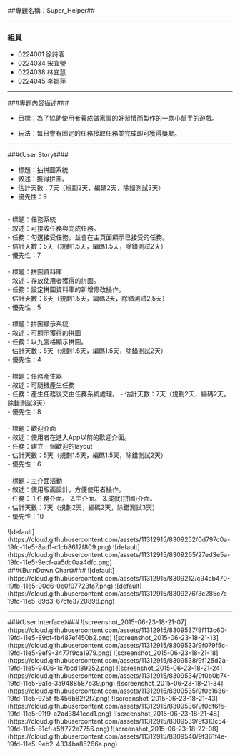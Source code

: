 ##專題名稱：Super_Helper##

----------

### 組員 ###

- 0224001 徐詩涵
- 0224034 宋宜瑩
- 0224038 林宜慧
- 0224045 李姍萍

----------
###專題內容描述###

- 目標：為了協助使用者養成做家事的好習慣而製作的一款小幫手的遊戲。

- 玩法：每日會有固定的任務接取任務並完成即可獲得獎勵。

----------
###《User Story》###

- 標題：抽拼圖系統<br>
- 敘述：獲得拼圖。<br>
- 估計天數：7天（規劃2天，編碼2天，除錯測試3天）<br>
- 優先性：9<br>
<br>
- 標題：任務系統<br>
- 敘述：可接收任務與完成任務。<br>
- 任務：勾選接受任務，並會在主頁面顯示已接受的任務。<br>
- 估計天數：5天（規劃1.5天，編碼1.5天，除錯測試2天）<br>
- 優先性：7<br>
<br>
- 標題：拼圖資料庫<br>
- 敘述：存放使用者獲得的拼圖。<br>
- 任務：設定拼圖資料庫的新增修改操作。<br>
- 估計天數：6天（規劃1.5天，編碼2天，除錯測試2.5天）<br>
- 優先性：5<br>
<br>
- 標題：拼圖顯示系統<br>
- 敘述：可顯示獲得的拼圖<br>
- 任務：以九宮格顯示拼圖。<br>
- 估計天數：5天（規劃1.5天，編碼1.5天，除錯測試2天）<br>
- 優先性：4<br>
<br>
- 標題：任務產生器<br>
- 敘述：可隨機產生任務<br>
- 任務：產生任務後交由任務系統處理。
- 估計天數：7天（規劃2天，編碼2天，除錯測試3天）<br>
- 優先性：8<br>
<br>
- 標題：歡迎介面<br>
- 敘述：使用者在進入App以前的歡迎介面。<br>
- 任務：建立一個歡迎的layout<br>
- 估計天數：5天（規劃1.5天，編碼1.5天，除錯測試2天）<br>
- 優先性：6<br>
<br>
- 標題：主介面活動<br>
- 敘述：使用版面設計，方便使用者操作。<br>
- 任務：
1.任務介面。
2.主介面。
3.成就(拼圖)介面。<br>
- 估計天數：7天（規劃2天，編碼2天，除錯測試3天）<br>
- 優先性：10<br>
<br>
![default](https://cloud.githubusercontent.com/assets/11312915/8309252/0d797c0a-19fc-11e5-8ad1-c1cb8612f809.png)
![default](https://cloud.githubusercontent.com/assets/11312915/8309265/27ed3e5a-19fc-11e5-9ecf-aa5dc0aa4dfc.png)
<br>
###《BurnDown Chart》###
![default](https://cloud.githubusercontent.com/assets/11312915/8309212/c94cb470-19fb-11e5-90d6-0e0f07723fa7.png)
![default](https://cloud.githubusercontent.com/assets/11312915/8309276/3c285e7c-19fc-11e5-89d3-67cfe3720898.png)
<hr>
###《User Interface》###
![screenshot_2015-06-23-18-21-07](https://cloud.githubusercontent.com/assets/11312915/8309537/9f113c60-19fd-11e5-89cf-fb487ef450b2.png)
![screenshot_2015-06-23-18-21-13](https://cloud.githubusercontent.com/assets/11312915/8309533/9f079f5c-19fd-11e5-9ef9-3477f9ca1979.png)
![screenshot_2015-06-23-18-21-18](https://cloud.githubusercontent.com/assets/11312915/8309538/9f125d2a-19fd-11e5-9406-1c7bcd189252.png)
![screenshot_2015-06-23-18-21-24](https://cloud.githubusercontent.com/assets/11312915/8309534/9f0b0b74-19fd-11e5-9a1e-3a9488587b39.png)
![screenshot_2015-06-23-18-21-34](https://cloud.githubusercontent.com/assets/11312915/8309535/9f0c1636-19fd-11e5-975f-f5456b82f2f7.png)
![screenshot_2015-06-23-18-21-43](https://cloud.githubusercontent.com/assets/11312915/8309536/9f0df6fe-19fd-11e5-91f9-a2ad3841ecd1.png)
![screenshot_2015-06-23-18-21-48](https://cloud.githubusercontent.com/assets/11312915/8309539/9f313c54-19fd-11e5-81cf-a5ff772e7756.png)
![screenshot_2015-06-23-18-22-08](https://cloud.githubusercontent.com/assets/11312915/8309540/9f361f4e-19fd-11e5-9eb2-4334ba85266a.png)

